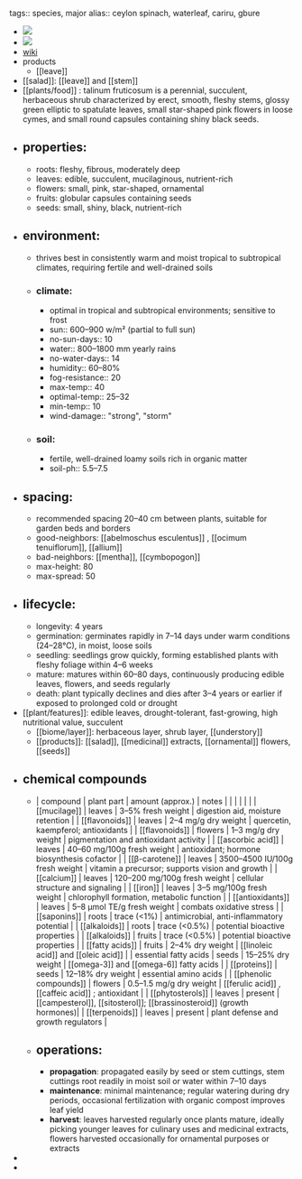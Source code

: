tags:: species, major
alias:: ceylon spinach, waterleaf, cariru, gbure

- ![](https://peach-geographical-bat-397.mypinata.cloud/ipfs/QmaLL3a3keWYizb9haTeogeV14a9CGjk7fESbU5UPFzkMh)
- ![](https://peach-geographical-bat-397.mypinata.cloud/ipfs/QmSNGFxVY3pmHKRhQZYRBtMzRjX1KtexWsR4TZjryvvS8o)
- [wiki](https://en.wikipedia.org/wiki/Talinum_fruticosum)
- products
	- [[leave]]
- [[salad]]: [[leave]] and [[stem]]
- [[plants/food]] : talinum fruticosum is a perennial, succulent, herbaceous shrub characterized by erect, smooth, fleshy stems, glossy green elliptic to spatulate leaves, small star-shaped pink flowers in loose cymes, and small round capsules containing shiny black seeds.
- ## properties:
	- roots: fleshy, fibrous, moderately deep
	- leaves: edible, succulent, mucilaginous, nutrient-rich
	- flowers: small, pink, star-shaped, ornamental
	- fruits: globular capsules containing seeds
	- seeds: small, shiny, black, nutrient-rich
- ## environment:
	- thrives best in consistently warm and moist tropical to subtropical climates, requiring fertile and well-drained soils
	- ### climate:
		- optimal in tropical and subtropical environments; sensitive to frost
		- sun:: 600–900 w/m² (partial to full sun)
		- no-sun-days:: 10
		- water:: 800–1800 mm yearly rains
		- no-water-days:: 14
		- humidity:: 60–80%
		- fog-resistance:: 20
		- max-temp:: 40
		- optimal-temp:: 25–32
		- min-temp:: 10
		- wind-damage:: "strong", "storm"
	- ### soil:
		- fertile, well-drained loamy soils rich in organic matter
		- soil-ph:: 5.5–7.5
- ## spacing:
	- recommended spacing 20–40 cm between plants, suitable for garden beds and borders
	- good-neighbors: [[abelmoschus esculentus]] , [[ocimum tenuiflorum]], [[allium]]
	- bad-neighbors: [[mentha]], [[cymbopogon]]
	- max-height: 80
	- max-spread: 50
- ## lifecycle:
	- longevity: 4 years
	- germination: germinates rapidly in 7–14 days under warm conditions (24–28°C), in moist, loose soils
	- seedling: seedlings grow quickly, forming established plants with fleshy foliage within 4–6 weeks
	- mature: matures within 60–80 days, continuously producing edible leaves, flowers, and seeds regularly
	- death: plant typically declines and dies after 3–4 years or earlier if exposed to prolonged cold or drought
- [[plant/features]]: edible leaves, drought-tolerant, fast-growing, high nutritional value, succulent
	- [[biome/layer]]: herbaceous layer, shrub layer, [[understory]]
	- [[products]]: [[salad]], [[medicinal]] extracts, [[ornamental]] flowers, [[seeds]]
- ## chemical compounds
	- | compound   | plant part | amount (approx.)                | notes                                             |
	  |        |     |         |          |
	  | [[mucilage]]                  | leaves     | 3–5% fresh weight               | digestion aid, moisture retention                                 |
	  | [[flavonoids]]                | leaves     | 2–4 mg/g dry weight             | quercetin, kaempferol; antioxidants                               |
	  | [[flavonoids]]                | flowers    | 1–3 mg/g dry weight             | pigmentation and antioxidant activity                             |
	  | [[ascorbic acid]] | leaves     | 40–60 mg/100g fresh weight      | antioxidant; hormone biosynthesis cofactor                        |
	  | [[β-carotene]] | leaves     | 3500–4500 IU/100g fresh weight  | vitamin a precursor; supports vision and growth                   |
	  | [[calcium]]                   | leaves     | 120–200 mg/100g fresh weight    | cellular structure and signaling                                  |
	  | [[iron]]                      | leaves     | 3–5 mg/100g fresh weight        | chlorophyll formation, metabolic function                         |
	  | [[antioxidants]]              | leaves     | 5–8 µmol TE/g fresh weight      | combats oxidative stress                                          |
	  | [[saponins]]                  | roots      | trace (<1%)                     | antimicrobial, anti-inflammatory potential                        |
	  | [[alkaloids]]                 | roots      | trace (<0.5%)                   | potential bioactive properties                                    |
	  | [[alkaloids]]                 | fruits     | trace (<0.5%)                   | potential bioactive properties                                    |
	  | [[fatty acids]]               | fruits     | 2–4% dry weight                 | [[linoleic acid]] and [[oleic acid]]                                          |
	  | essential fatty acids     | seeds      | 15–25% dry weight               | [[omega-3]] and [[omega-6]] fatty acids                                   |
	  | [[proteins]]                  | seeds      | 12–18% dry weight               | essential amino acids                                             |
	  | [[phenolic compounds]]        | flowers    | 0.5–1.5 mg/g dry weight         | [[ferulic acid]] , [[caffeic acid]] ; antioxidant                               |
	  | [[phytosterols]]              | leaves     | present                         | [[campesterol]], [[sitosterol]]; [[brassinosteroid]] (growth hormones)|
	  | [[terpenoids]]                | leaves     | present                         | plant defense and growth regulators                               |
	- ## operations:
		- **propagation**: propagated easily by seed or stem cuttings, stem cuttings root readily in moist soil or water within 7–10 days
		- **maintenance**: minimal maintenance; regular watering during dry periods, occasional fertilization with organic compost improves leaf yield
		- **harvest**: leaves harvested regularly once plants mature, ideally picking younger leaves for culinary uses and medicinal extracts, flowers harvested occasionally for ornamental purposes or extracts
-
-
